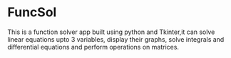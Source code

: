 # FuncSol
This is a function solver app built using python and Tkinter,it can solve linear equations upto 3 variables, display their graphs, solve integrals and differential equations and perform operations on matrices.
